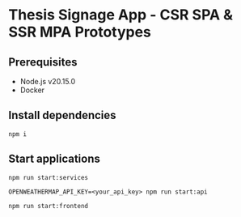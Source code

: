 # Thesis Signage App - CSR SPA & SSR MPA Prototypes

## Prerequisites
- Node.js v20.15.0
- Docker

## Install dependencies
```
npm i
```

## Start applications
```
npm run start:services
```

```
OPENWEATHERMAP_API_KEY=<your_api_key> npm run start:api
```

```
npm run start:frontend
```
